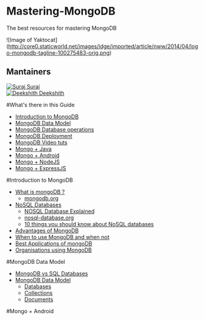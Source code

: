 # Mastering-MongoDB
The best resources for mastering MongoDB

![Image of Yaktocat]
(http://core0.staticworld.net/images/idge/imported/article/nww/2014/04/logo-mongodb-tagline-100275483-orig.png)

## Mantainers
[![Suraj](https://avatars1.githubusercontent.com/u/8401804?v=3&s=32) Suraj](https://github.com/suraj-bk)  
[![Deekshith](https://avatars1.githubusercontent.com/u/8401804?v=3&s=32) Deekshith](https://github.com/DeekshithShetty)

#What's there in this Guide
* [Introduction to MongoDB](#)
* [MongoDB Data Model](#)
* [MongoDB Database operations](#)
* [MongoDB Deployment](#)
* [MongoDB Video tuts](#)
* [Mongo + Java](#)
* [Mongo + Android](#)
* [Mongo + NodeJS](#)
* [Mongo + ExpressJS](#)

#Introduction to MongoDB
* [What is mongoDB ?](#)
  * [mongodb.org](http://www.mongodb.org/about/introduction/#introduction-to-mongodb)
* [NoSQL Databases](#)   
  * [NOSQL Database Explained](https://www.mongodb.com/nosql-explained) 
  * [nosql-database.org](http://nosql-database.org/)   
  * [10 things you should know about NoSQL databases](http://www.techrepublic.com/blog/10-things/10-things-you-should-know-about-nosql-databases/)
* [Advantages of MongoDB](#)
* [When to use MongoDB and when not](#)
* [Best Applications of mongoDB](#)
* [Organisations using MongoDB](#)

#MongoDB Data Model
* [MongoDB vs SQL Databases](#)
* [MongoDB Data Model](#)
  * [Databases](#)
  * [Collections](#)
  * [Documents](#)

#Mongo + Android



